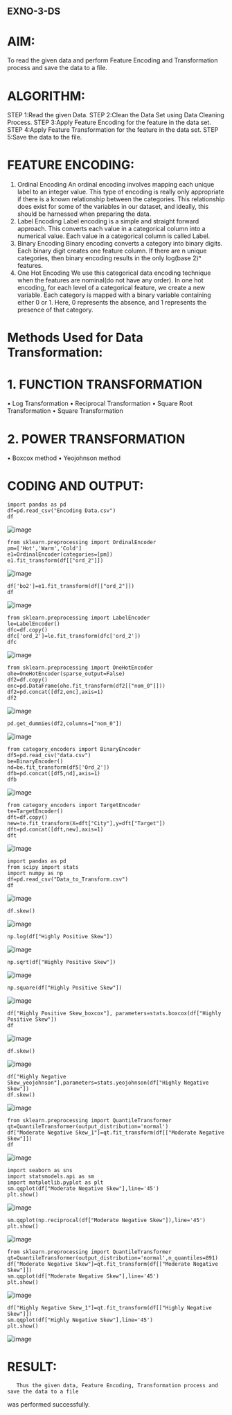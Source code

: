## EXNO-3-DS

# AIM:
To read the given data and perform Feature Encoding and Transformation process and save the data to a file.

# ALGORITHM:
STEP 1:Read the given Data.
STEP 2:Clean the Data Set using Data Cleaning Process.
STEP 3:Apply Feature Encoding for the feature in the data set.
STEP 4:Apply Feature Transformation for the feature in the data set.
STEP 5:Save the data to the file.

# FEATURE ENCODING:
1. Ordinal Encoding
An ordinal encoding involves mapping each unique label to an integer value. This type of encoding is really only appropriate if there is a known relationship between the categories. This relationship does exist for some of the variables in our dataset, and ideally, this should be harnessed when preparing the data.
2. Label Encoding
Label encoding is a simple and straight forward approach. This converts each value in a categorical column into a numerical value. Each value in a categorical column is called Label.
3. Binary Encoding
Binary encoding converts a category into binary digits. Each binary digit creates one feature column. If there are n unique categories, then binary encoding results in the only log(base 2)ⁿ features.
4. One Hot Encoding
We use this categorical data encoding technique when the features are nominal(do not have any order). In one hot encoding, for each level of a categorical feature, we create a new variable. Each category is mapped with a binary variable containing either 0 or 1. Here, 0 represents the absence, and 1 represents the presence of that category.

# Methods Used for Data Transformation:
  # 1. FUNCTION TRANSFORMATION
• Log Transformation
• Reciprocal Transformation
• Square Root Transformation
• Square Transformation
  # 2. POWER TRANSFORMATION
• Boxcox method
• Yeojohnson method

# CODING AND OUTPUT:
```
import pandas as pd
df=pd.read_csv("Encoding Data.csv")
df
```
![image](https://github.com/user-attachments/assets/f53fc745-0cd8-4780-9622-48087cd8c749)
```
from sklearn.preprocessing import OrdinalEncoder
pm=['Hot','Warm','Cold']
e1=OrdinalEncoder(categories=[pm])
e1.fit_transform(df[["ord_2"]])
```
![image](https://github.com/user-attachments/assets/1b1ff4e4-99cf-4929-b32f-fd82311ef7c6)
```
df['bo2']=e1.fit_transform(df[["ord_2"]])
df
```
![image](https://github.com/user-attachments/assets/38afb72c-1988-4a8a-ae0e-572034005d21)
```
from sklearn.preprocessing import LabelEncoder
le=LabelEncoder()
dfc=df.copy()
dfc['ord_2']=le.fit_transform(dfc['ord_2'])
dfc
```
![image](https://github.com/user-attachments/assets/581166d4-f8b0-4d21-895b-31e51e0ff2ea)
```
from sklearn.preprocessing import OneHotEncoder
ohe=OneHotEncoder(sparse_output=False)
df2=df.copy()
enc=pd.DataFrame(ohe.fit_transform(df2[["nom_0"]]))
df2=pd.concat([df2,enc],axis=1)
df2
```
![image](https://github.com/user-attachments/assets/2637f859-2cc6-4e48-b722-c22c1254cf6f)
```
pd.get_dummies(df2,columns=["nom_0"])
```
![image](https://github.com/user-attachments/assets/7434b15a-059d-4075-a302-443fc5275b8f)
```
from category_encoders import BinaryEncoder
df5=pd.read_csv("data.csv")
be=BinaryEncoder()
nd=be.fit_transform(df5['Ord_2'])
dfb=pd.concat([df5,nd],axis=1)
dfb
```
![image](https://github.com/user-attachments/assets/bd40ab10-e41e-413d-86a5-3987da4944a4)
```
from category_encoders import TargetEncoder
te=TargetEncoder()
dft=df.copy()
new=te.fit_transform(X=dft["City"],y=dft["Target"])
dft=pd.concat([dft,new],axis=1)
dft
```
![image](https://github.com/user-attachments/assets/20c96b64-802e-4575-ad84-03b68a3f393c)
```
import pandas as pd
from scipy import stats
import numpy as np
df=pd.read_csv("Data_to_Transform.csv")
df
```
![image](https://github.com/user-attachments/assets/b5d9dfc7-cd5e-479c-8914-9f551937b579)
```
df.skew()
```
![image](https://github.com/user-attachments/assets/21ac6799-7e99-4069-8f8e-091ac5e27a43)
```
np.log(df["Highly Positive Skew"])
```
![image](https://github.com/user-attachments/assets/5b527a89-3501-479a-b70e-1253cf58bd7b)
```
np.sqrt(df["Highly Positive Skew"])
```
![image](https://github.com/user-attachments/assets/7563b120-131f-4348-b404-3c85cff8fb41)
```
np.square(df["Highly Positive Skew"])
```
![image](https://github.com/user-attachments/assets/603adc82-3f5a-418b-8fae-f28fa0966da7)
```
df["Highly Positive Skew_boxcox"], parameters=stats.boxcox(df["Highly Positive Skew"])
df
```
![image](https://github.com/user-attachments/assets/986503c4-e4ca-459b-a2ec-a8ef900451d5)
```
df.skew()
```
![image](https://github.com/user-attachments/assets/c6dadcfb-7160-4ed1-b0a5-74ccb0b89e41)
```
df["Highly Negative Skew_yeojohnson"],parameters=stats.yeojohnson(df["Highly Negative Skew"])
df.skew()
```
![image](https://github.com/user-attachments/assets/b48dc32e-e129-4e9c-93ea-8c9f4502ce77)
```
from sklearn.preprocessing import QuantileTransformer
qt=QuantileTransformer(output_distribution='normal')
df["Moderate Negative Skew_1"]=qt.fit_transform(df[["Moderate Negative Skew"]])
df
```
![image](https://github.com/user-attachments/assets/1b1ffe21-aea3-45bb-a465-42a03350fb99)
```
import seaborn as sns
import statsmodels.api as sm
import matplotlib.pyplot as plt
sm.qqplot(df["Moderate Negative Skew"],line='45')
plt.show()
```
![image](https://github.com/user-attachments/assets/6a71ede4-fc2b-4837-b4ce-4bc019730224)
```
sm.qqplot(np.reciprocal(df["Moderate Negative Skew"]),line='45')
plt.show()
```
![image](https://github.com/user-attachments/assets/2c9c2bdd-8834-4571-a0f9-3c610f0aa271)
```
from sklearn.preprocessing import QuantileTransformer
qt=QuantileTransformer(output_distribution='normal',n_quantiles=891)
df["Moderate Negative Skew"]=qt.fit_transform(df[["Moderate Negative Skew"]])
sm.qqplot(df["Moderate Negative Skew"],line='45')
plt.show()
```
![image](https://github.com/user-attachments/assets/ef8bbaa9-6ed5-4592-9554-272269f8a639)
```
df["Highly Negative Skew_1"]=qt.fit_transform(df[["Highly Negative Skew"]])
sm.qqplot(df["Highly Negative Skew"],line='45')
plt.show()
```
![image](https://github.com/user-attachments/assets/ce76c5f2-28df-4357-a403-9b1ee7e9b783)

# RESULT:
       Thus the given data, Feature Encoding, Transformation process and save the data to a file
was performed successfully.

       
